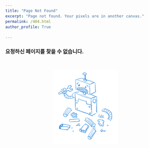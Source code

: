 ```yaml
---
title: "Page Not Found"
excerpt: "Page not found. Your pixels are in another canvas."
permalink: /404.html
author_profile: True

---
```


### 요청하신 페이지를 찾을 수 없습니다.

<br>
<a href = "https://soomin461.github.io/" height="5" widht="10" taget="_blank">
    <p align='center'><img src="/assets/images/not_found.png" alt="Home 이동"></p>
<a>

<script>
  var GOOG_FIXURL_LANG = 'en';
  var GOOG_FIXURL_SITE = 'https://soomin461.github.io'
</script>
<script src="https://linkhelp.clients.google.com/tbproxy/lh/wm/fixurl.js">
</script>